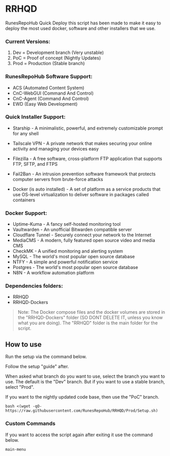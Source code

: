 # RRHQD
RunesRepoHub Quick Deploy this script has been made to make it easy to deploy the most used docker, software and other installers that we use.

### Current Versions:

1. Dev = Development branch (Very unstable)
2. PoC = Proof of concept (Nightly Updates)
3. Prod = Production (Stable branch)

### RunesRepoHub Software Support:

* ACS (Automated Content System)
* CnC-WebGUI (Command And Control)
* CnC-Agent (Command And Control)
* EWD (Easy Web Development)

### Quick Installer Support:

* Starship - A minimalistic, powerful, and extremely customizable prompt for any shell
* Tailscale VPN - A private network that makes securing your online activity and managing your devices easy
* Filezilla - A free software, cross-platform FTP application that supports FTP, SFTP, and FTPS
* Fail2Ban - An intrusion prevention software framework that protects computer servers from brute-force attacks

* Docker (is auto installed) - A set of platform as a service products that use OS-level virtualization to deliver software in packages called containers

### Docker Support:

- Uptime-Kuma - A fancy self-hosted monitoring tool
- Vaultwarden - An unofficial Bitwarden compatible server
- Cloudflare Tunnel - Securely connect your network to the Internet
- MediaCMS - A modern, fully featured open source video and media CMS
- CheckMK - A unified monitoring and alerting system
- MySQL - The world's most popular open source database
- NTFY - A simple and powerful notification service
- Postgres - The world's most popular open source database
- N8N - A workflow automation platform

### Dependencies folders:

* RRHQD
* RRHQD-Dockers

> Note: The Docker compose files and the docker volumes are stored in the "RRHQD-Dockers" folder (SO DONT DELETE IT, unless you know what you are doing). The "RRHQD" folder is the main folder for the script.

## How to use

Run the setup via the command below.

Follow the setup "guide" after.

When asked what branch do you want to use, select the branch you want to use. The default is the "Dev" branch. But if you want to use a stable branch, select "Prod".

If you want to the nightly updated code base, then use the "PoC" branch.

```
bash <(wget -qO- https://raw.githubusercontent.com/RunesRepoHub/RRHQD/Prod/Setup.sh)
```

### Custom Commands 

If you want to access the script again after exiting it use the command below.

```
main-menu
```